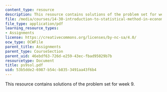 ```yaml
---
content_type: resource
description: This resource contains solutions of the problem set for week 9.
file: /media/courses/14-30-introduction-to-statistical-method-in-economics-spring-2006/53b5dde26987b54cb8353491aa43f6b4_ps9sol.pdf
file_type: application/pdf
learning_resource_types:
- Assignments
license: https://creativecommons.org/licenses/by-nc-sa/4.0/
ocw_type: OCWFile
parent_title: Assignments
parent_type: CourseSection
parent_uid: 46ebdf63-726d-e259-43ec-fbad95029b7b
resourcetype: Document
title: ps9sol.pdf
uid: 53b5dde2-6987-b54c-b835-3491aa43f6b4
---
```

This resource contains solutions of the problem set for week 9.